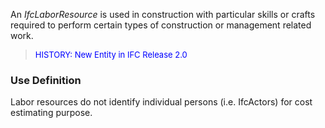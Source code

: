 ﻿An _IfcLaborResource_ is used in construction with particular skills or crafts required to perform certain types of construction or management related work.

> <font color="#0000FF" size="-1">HISTORY: New Entity in IFC
		Release 2.0</font>

### Use Definition
Labor resources do not identify individual persons (i.e. IfcActors) for cost estimating purpose.